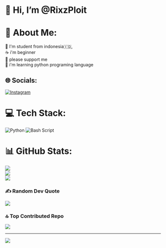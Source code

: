 # 👋 Hi, I’m @RixzPloit

# 💫 About Me:
🚀 I'm student from indonesia🇮🇩, <br>☕ i'm beginner<br>🙏 please support me<br>🔬 i'm learning python programing language


## 🌐 Socials:
[![Instagram](https://img.shields.io/badge/Instagram-%23E4405F.svg?logo=Instagram&logoColor=white)](https://instagram.com/rixz_xd) 

# 💻 Tech Stack:
![Python](https://img.shields.io/badge/python-3670A0?style=for-the-badge&logo=python&logoColor=ffdd54) ![Bash Script](https://img.shields.io/badge/bash_script-%23121011.svg?style=for-the-badge&logo=gnu-bash&logoColor=white)
# 📊 GitHub Stats:
![](https://github-readme-stats.vercel.app/api?username=Rixz-Ploit&theme=tokyonight&hide_border=false&include_all_commits=false&count_private=false)<br/>
![](https://github-readme-streak-stats.herokuapp.com/?user=Rixz-Ploit&theme=tokyonight&hide_border=false)<br/>
![](https://github-readme-stats.vercel.app/api/top-langs/?username=Rixz-Ploit&theme=tokyonight&hide_border=false&include_all_commits=false&count_private=false&layout=compact)

### ✍️ Random Dev Quote
![](https://quotes-github-readme.vercel.app/api?type=horizontal&theme=tokyonight)

### 🔝 Top Contributed Repo
![](https://github-contributor-stats.vercel.app/api?username=Rixz-Ploit&limit=5&theme=tokyonight&combine_all_yearly_contributions=true)

---
[![](https://visitcount.itsvg.in/api?id=Rixz-Ploit&icon=0&color=0)](https://visitcount.itsvg.in)

<!-- Proudly created with GPRM ( https://gprm.itsvg.in ) -->
